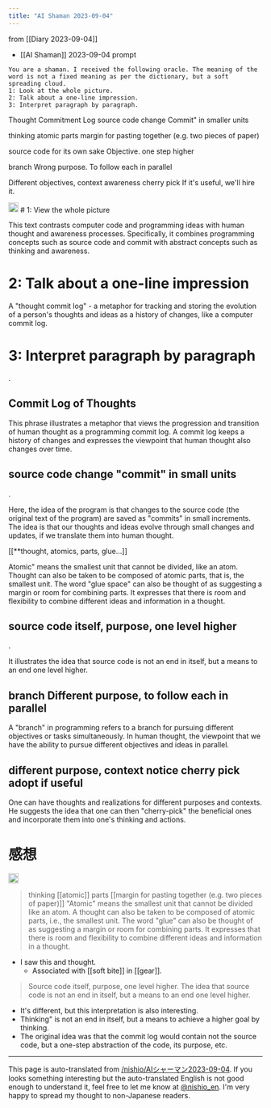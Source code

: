 ```yaml
---
title: "AI Shaman 2023-09-04"
---
```


from  [[Diary 2023-09-04]]
- [[AI Shaman]] 2023-09-04
prompt

```
You are a shaman. I received the following oracle. The meaning of the word is not a fixed meaning as per the dictionary, but a soft spreading cloud.
1: Look at the whole picture.
2: Talk about a one-line impression.
3: Interpret paragraph by paragraph.
```


Thought Commitment Log
source code
change
Commit" in smaller units

thinking
atomic
parts
margin for pasting together (e.g. two pieces of paper)

source code
for its own sake
Objective.
one step higher

branch
Wrong purpose.
To follow each in parallel

Different objectives, context
awareness
cherry pick
If it's useful, we'll hire it.

<img src='https://scrapbox.io/api/pages/nishio-en/gpt/icon' alt='gpt.icon' height="19.5"/>
# 1: View the whole picture

This text contrasts computer code and programming ideas with human thought and awareness processes. Specifically, it combines programming concepts such as source code and commit with abstract concepts such as thinking and awareness.

# 2: Talk about a one-line impression

A "thought commit log" - a metaphor for tracking and storing the evolution of a person's thoughts and ideas as a history of changes, like a computer commit log.

# 3: Interpret paragraph by paragraph
.

## Commit Log of Thoughts

This phrase illustrates a metaphor that views the progression and transition of human thought as a programming commit log. A commit log keeps a history of changes and expresses the viewpoint that human thought also changes over time.

## source code change "commit" in small units
.

Here, the idea of the program is that changes to the source code (the original text of the program) are saved as "commits" in small increments. The idea is that our thoughts and ideas evolve through small changes and updates, if we translate them into human thought.

[[**thought, atomics, parts, glue...]]

Atomic" means the smallest unit that cannot be divided, like an atom. Thought can also be taken to be composed of atomic parts, that is, the smallest unit. The word "glue space" can also be thought of as suggesting a margin or room for combining parts. It expresses that there is room and flexibility to combine different ideas and information in a thought.

## source code itself, purpose, one level higher
.

It illustrates the idea that source code is not an end in itself, but a means to an end one level higher.

## branch Different purpose, to follow each in parallel

A "branch" in programming refers to a branch for pursuing different objectives or tasks simultaneously. In human thought, the viewpoint that we have the ability to pursue different objectives and ideas in parallel.

## different purpose, context notice cherry pick adopt if useful

One can have thoughts and realizations for different purposes and contexts. He suggests the idea that one can then "cherry-pick" the beneficial ones and incorporate them into one's thinking and actions.

# 感想
<img src='https://scrapbox.io/api/pages/nishio-en/nishio/icon' alt='nishio.icon' height="19.5"/>

> thinking [[atomic]] parts [[margin for pasting together (e.g. two pieces of paper)]]
> "Atomic" means the smallest unit that cannot be divided like an atom. A thought can also be taken to be composed of atomic parts, i.e., the smallest unit. The word "glue" can also be thought of as suggesting a margin or room for combining parts. It expresses that there is room and flexibility to combine different ideas and information in a thought.
- I saw this and thought.
    - Associated with [[soft bite]] in [[gear]].

> Source code itself, purpose, one level higher.
> The idea that source code is not an end in itself, but a means to an end one level higher.
- It's different, but this interpretation is also interesting.
- Thinking" is not an end in itself, but a means to achieve a higher goal by thinking.
- The original idea was that the commit log would contain not the source code, but a one-step abstraction of the code, its purpose, etc.


---
This page is auto-translated from [/nishio/AIシャーマン2023-09-04](https://scrapbox.io/nishio/AIシャーマン2023-09-04). If you looks something interesting but the auto-translated English is not good enough to understand it, feel free to let me know at [@nishio_en](https://twitter.com/nishio_en). I'm very happy to spread my thought to non-Japanese readers.